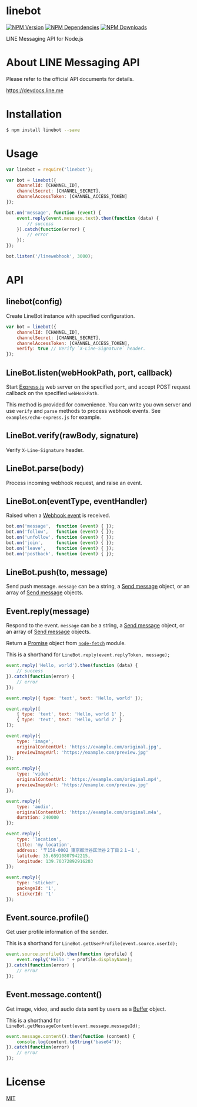 # linebot

  [![NPM Version][npm-image]][npm-url]
  [![NPM Dependencies][dependencies-image]][dependencies-url]
  [![NPM Downloads][downloads-image]][downloads-url]

LINE Messaging API for Node.js

# About LINE Messaging API

Please refer to the official API documents for details.

https://devdocs.line.me

# Installation

```bash
$ npm install linebot --save
```

# Usage

```js
var linebot = require('linebot');

var bot = linebot({
	channelId: [CHANNEL_ID],
	channelSecret: [CHANNEL_SECRET],
	channelAccessToken: [CHANNEL_ACCESS_TOKEN]
});

bot.on('message', function (event) {
	event.reply(event.message.text).then(function (data) {
		// success
	}).catch(function(error) {
		// error
	});
});

bot.listen('/linewebhook', 3000);
```

# API

## linebot(config)
Create LineBot instance with specified configuration.
```js
var bot = linebot({
    channelId: [CHANNEL_ID],
    channelSecret: [CHANNEL_SECRET],
    channelAccessToken: [CHANNEL_ACCESS_TOKEN],
	verify: true // Verify `X-Line-Signature` header.
});
```

## LineBot.listen(webHookPath, port, callback)

Start [Express.js][express-url] web server on the specified `port`,
and accept POST request callback on the specified `webHookPath`.

This method is provided for convenience.
You can write you own server and use `verify` and `parse` methods to process webhook events.
See `examples/echo-express.js` for example.

## LineBot.verify(rawBody, signature)

Verify `X-Line-Signature` header.

## LineBot.parse(body)

Process incoming webhook request, and raise an event.

## LineBot.on(eventType, eventHandler)

Raised when a [Webhook event][webhook-event-url] is received.
```js
bot.on('message',  function (event) { });
bot.on('follow',   function (event) { });
bot.on('unfollow', function (event) { });
bot.on('join',     function (event) { });
bot.on('leave',    function (event) { });
bot.on('postback', function (event) { });
```
## LineBot.push(to, message)

Send push message.
`message` can be a string, a [Send message][send-message-url] object, or an array of [Send message][send-message-url] objects.

## Event.reply(message)

Respond to the event.
`message` can be a string, a [Send message][send-message-url] object, or an array of [Send message][send-message-url] objects.

Return a [Promise][promise-url] object from [`node-fetch`][node-fetch-url] module.

This is a shorthand for `LineBot.reply(event.replyToken, message);`

```js
event.reply('Hello, world').then(function (data) {
	// success
}).catch(function(error) {
	// error
});

event.reply({ type: 'text', text: 'Hello, world' });

event.reply([
	{ type: 'text', text: 'Hello, world 1' },
	{ type: 'text', text: 'Hello, world 2' }
]);

event.reply({
	type: 'image',
	originalContentUrl: 'https://example.com/original.jpg',
	previewImageUrl: 'https://example.com/preview.jpg'
});

event.reply({
	type: 'video',
	originalContentUrl: 'https://example.com/original.mp4',
	previewImageUrl: 'https://example.com/preview.jpg'
});

event.reply({
	type: 'audio',
	originalContentUrl: 'https://example.com/original.m4a',
	duration: 240000
});

event.reply({
	type: 'location',
    title: 'my location',
    address: '〒150-0002 東京都渋谷区渋谷２丁目２１−１',
    latitude: 35.65910807942215,
    longitude: 139.70372892916203
});

event.reply({
	type: 'sticker',
	packageId: '1',
	stickerId: '1'
});
```

## Event.source.profile()

Get user profile information of the sender.

This is a shorthand for `LineBot.getUserProfile(event.source.userId);`

```js
event.source.profile().then(function (profile) {
	event.reply('Hello ' + profile.displayName);
}).catch(function(error) {
	// error
});
```
## Event.message.content()

Get image, video, and audio data sent by users as a [Buffer][buffer-url] object.

This is a shorthand for `LineBot.getMessageContent(event.message.messageId);`

```js
event.message.content().then(function (content) {
	console.log(content.toString('base64'));
}).catch(function(error) {
	// error
});
```

# License

  [MIT](LICENSE)

[express-url]: http://expressjs.com
[webhook-event-url]: https://devdocs.line.me/en/#webhook-event-object
[send-message-url]: https://devdocs.line.me/en/#send-message-object
[promise-url]: https://developer.mozilla.org/en/docs/Web/JavaScript/Reference/Global_Objects/Promise
[node-fetch-url]: https://github.com/bitinn/node-fetch
[buffer-url]: https://nodejs.org/api/buffer.html

[npm-image]: https://img.shields.io/npm/v/linebot.svg
[npm-url]: https://npmjs.org/package/linebot
[dependencies-image]: https://david-dm.org/boybundit/linebot.svg
[dependencies-url]: https://david-dm.org/boybundit/linebot
[downloads-image]: https://img.shields.io/npm/dm/linebot.svg
[downloads-url]: https://npmjs.org/package/linebot
